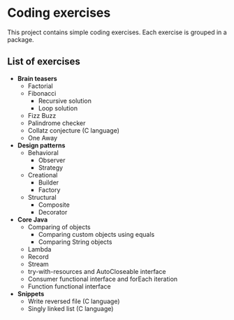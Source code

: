 # Coding exercises
This project contains simple coding exercises. Each exercise is grouped in a package.


## List of exercises
- **Brain teasers**
  - Factorial
  - Fibonacci
    - Recursive solution
    - Loop solution
  - Fizz Buzz
  - Palindrome checker
  - Collatz conjecture (C language)
  - One Away
- **Design patterns**
  - Behavioral
    - Observer
    - Strategy
  - Creational
    - Builder
    - Factory
  - Structural
    - Composite
    - Decorator
- **Core Java**
  - Comparing of objects
    - Comparing custom objects using equals
    - Comparing String objects
  - Lambda
  - Record
  - Stream
  - try-with-resources and AutoCloseable interface
  - Consumer functional interface and forEach iteration
  - Function functional interface
- **Snippets**
  - Write reversed file (C language)
  - Singly linked list (C language)
